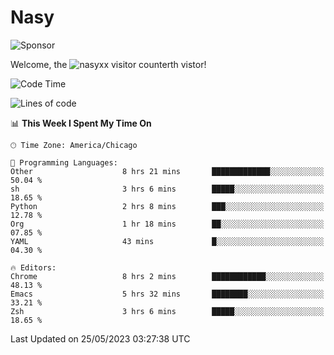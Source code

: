 # Nasy

<!--
<p align="center">
<img height="200" src="https://github-readme-stats.vercel.app/api?username=nasyxx&count_private=true&show_icons=true&theme=dracula&include_all_commits=true"/>
<img height="200" src="https://github-readme-stats.vercel.app/api/top-langs/?username=nasyxx&theme=dracula&hide=html,jupyter+notebook&count_private=true&show_icons=true"/>
</p>

  
----------------
-->

![Sponsor](https://img.shields.io/static/v1.svg?label=Sponsor&message=%E2%9D%A4&logo=GitHub&style=flat&color=pink)
 
Welcome, the ![nasyxx visitor counter](https://count.getloli.com/get/@nasyxx?theme=rule34)th vistor!
 
<!--START_SECTION:waka-->
![Code Time](http://img.shields.io/badge/Code%20Time-3%2C538%20hrs%2033%20mins-blue)

![Lines of code](https://img.shields.io/badge/From%20Hello%20World%20I%27ve%20Written-6.2%20million%20lines%20of%20code-blue)

📊 **This Week I Spent My Time On** 

```text
🕑︎ Time Zone: America/Chicago

💬 Programming Languages: 
Other                    8 hrs 21 mins       █████████████░░░░░░░░░░░░   50.04 % 
sh                       3 hrs 6 mins        █████░░░░░░░░░░░░░░░░░░░░   18.65 % 
Python                   2 hrs 8 mins        ███░░░░░░░░░░░░░░░░░░░░░░   12.78 % 
Org                      1 hr 18 mins        ██░░░░░░░░░░░░░░░░░░░░░░░   07.85 % 
YAML                     43 mins             █░░░░░░░░░░░░░░░░░░░░░░░░   04.30 % 

🔥 Editors: 
Chrome                   8 hrs 2 mins        ████████████░░░░░░░░░░░░░   48.13 % 
Emacs                    5 hrs 32 mins       ████████░░░░░░░░░░░░░░░░░   33.21 % 
Zsh                      3 hrs 6 mins        █████░░░░░░░░░░░░░░░░░░░░   18.65 % 
```


 Last Updated on 25/05/2023 03:27:38 UTC
<!--END_SECTION:waka-->

<!-- ![visitors](https://visitor-badge.laobi.icu/badge?page_id=nasyxx.nasyxx) -->
